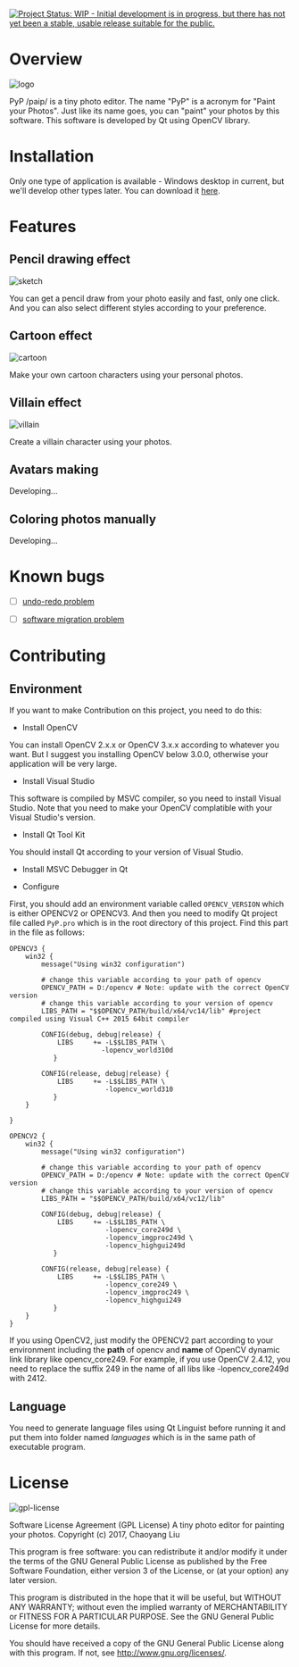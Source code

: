 [![Project Status: WIP - Initial development is in progress, but there has not yet been a stable, usable release suitable for the public.](http://www.repostatus.org/badges/latest/wip.svg)](http://www.repostatus.org/#wip)

# Overview

![logo](http://ogx55zj9n.bkt.clouddn.com/pyp_logo.png)

PyP /paip/ is a tiny photo editor. The name "PyP" is a acronym for "Paint your Photos". Just like its name goes, you can "paint" your photos by this software. This software is developed by Qt using OpenCV library.

# Installation

Only one type of application is available - Windows desktop in current, but we'll develop other types later. You can download it [here](http://files.git.oschina.net/group1/M00/01/5A/PaAvDFk5SKSALBZ6AJpnMbpiwhM489.exe?token=9bdb41d0004d240d6a41237c394ed490&ts=1512270462&attname=Setup.exe).

# Features

## Pencil drawing effect

![sketch](http://oqny23dsv.bkt.clouddn.com/sketch-demo.png)

You can get a pencil draw from your photo easily and fast, only one click. And you can also select different styles according to your preference.

## Cartoon effect

![cartoon](http://oqny23dsv.bkt.clouddn.com/cartoon-demo.png)

Make your own cartoon characters using your personal photos.

## Villain effect

![villain](http://oqny23dsv.bkt.clouddn.com/evil-demo.png)

Create a villain character using your photos.

## Avatars making

Developing...

## Coloring photos manually

Developing...

# Known bugs

- [ ] [undo-redo problem](https://github.com/Fibird/PyP/issues/29)
- [ ] [software migration problem](https://github.com/Fibird/PyP/issues/12)


# Contributing

## Environment

If you want to make Contribution on this project, you need to do this:

- Install OpenCV

You can install OpenCV 2.x.x or OpenCV 3.x.x according to whatever you want. But I suggest you installing OpenCV below 3.0.0, otherwise your application will be very large.

- Install Visual Studio

This software is compiled by MSVC compiler, so you need to install Visual Studio. Note that you need to make your OpenCV complatible with your Visual Studio's version.

- Install Qt Tool Kit

You should install Qt according to your version of Visual Studio.

- Install MSVC Debugger in Qt


- Configure

First, you should add an environment variable called `OPENCV_VERSION` which is either OPENCV2 or OPENCV3. And then you need to modify Qt project file called `PyP.pro` which is in the root directory of this project. Find this part in the file as follows:

```
OPENCV3 {
    win32 {
        message("Using win32 configuration")

        # change this variable according to your path of opencv
        OPENCV_PATH = D:/opencv # Note: update with the correct OpenCV version
        # change this variable according to your version of opencv
        LIBS_PATH = "$$OPENCV_PATH/build/x64/vc14/lib" #project compiled using Visual C++ 2015 64bit compiler

        CONFIG(debug, debug|release) {
            LIBS     += -L$$LIBS_PATH \
                       -lopencv_world310d
           }

        CONFIG(release, debug|release) {
            LIBS     += -L$$LIBS_PATH \
                        -lopencv_world310
           }
    }

}

OPENCV2 {
    win32 {
        message("Using win32 configuration")

        # change this variable according to your path of opencv
        OPENCV_PATH = D:/opencv # Note: update with the correct OpenCV version
        # change this variable according to your version of opencv
        LIBS_PATH = "$$OPENCV_PATH/build/x64/vc12/lib"

        CONFIG(debug, debug|release) {
            LIBS     += -L$$LIBS_PATH \
                        -lopencv_core249d \
                        -lopencv_imgproc249d \
                        -lopencv_highgui249d
           }

        CONFIG(release, debug|release) {
            LIBS     += -L$$LIBS_PATH \
                        -lopencv_core249 \
                        -lopencv_imgproc249 \
                        -lopencv_highgui249
           }
    }
}
```

If you using OpenCV2, just modify the OPENCV2 part according to your environment including the **path** of opencv and **name** of OpenCV dynamic link library like opencv_core249. For example, if you use OpenCV 2.4.12, you need to replace the suffix 249 in the name of all libs like -lopencv_core249d with 2412.

## Language

You need to generate language files using Qt Linguist before running it and put them into folder named *languages* which is in the same path of executable program.

# License

![gpl-license](https://www.gnu.org/graphics/gplv3-127x51.png)

Software License Agreement (GPL License)
A tiny photo editor for painting your photos.
Copyright (c) 2017, Chaoyang Liu

This program is free software: you can redistribute it and/or modify it under the terms of the GNU General Public License as published by the Free Software Foundation, either version 3 of the License, or (at your option) any later version.

This program is distributed in the hope that it will be useful, but WITHOUT ANY WARRANTY; without even the implied warranty of MERCHANTABILITY or FITNESS FOR A PARTICULAR PURPOSE.  See the GNU General Public License for more details.

You should have received a copy of the GNU General Public License along with this program.  If not, see <http://www.gnu.org/licenses/>.
